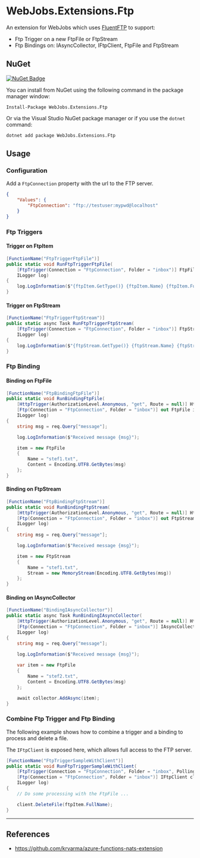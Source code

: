 # WebJobs.Extensions.Ftp

An extension for WebJobs which uses [FluentFTP](https://github.com/robinrodricks/FluentFTP) to support:
- Ftp Trigger on a new FtpFile or FtpStream
- Ftp Bindings on: IAsyncCollector, IFtpClient, FtpFile and FtpStream

## NuGet
[![NuGet Badge](https://buildstats.info/nuget/WebJobs.Extensions.Ftp)](https://www.nuget.org/packages/WebJobs.Extensions.Ftp)

You can install from NuGet using the following command in the package manager window:

`Install-Package WebJobs.Extensions.Ftp`

Or via the Visual Studio NuGet package manager or if you use the `dotnet` command:

`dotnet add package WebJobs.Extensions.Ftp`


## Usage

### Configuration
Add a `FtpConnection` property with the url to the FTP server.

``` json
{
    "Values": {
        "FtpConnection": "ftp://testuser:mypwd@localhost"
    }
}
```

### Ftp Triggers

#### Trigger on FtpItem
``` c#
[FunctionName("FtpTriggerFtpFile")]
public static void RunFtpTriggerFtpFile(
    [FtpTrigger(Connection = "FtpConnection", Folder = "inbox")] FtpFile ftpItem,
    ILogger log)
{
    log.LogInformation($"{ftpItem.GetType()} {ftpItem.Name} {ftpItem.FullName} {ftpItem.Size} {ftpItem.Content?.Length}");
}
```

#### Trigger on FtpStream
``` c#
[FunctionName("FtpTriggerFtpStream")]
public static async Task RunFtpTriggerFtpStream(
    [FtpTrigger(Connection = "FtpConnection", Folder = "inbox")] FtpStream ftpStream,
    ILogger log)
{
    log.LogInformation($"{ftpStream.GetType()} {ftpStream.Name} {ftpStream.FullName} {ftpStream.Size} {ftpStream.Stream?.Length}");
}
```


### Ftp Binding

#### Binding on FtpFile
``` c#
[FunctionName("FtpBindingFtpFile")]
public static void RunBindingFtpFile(
    [HttpTrigger(AuthorizationLevel.Anonymous, "get", Route = null)] HttpRequest req,
    [Ftp(Connection = "FtpConnection", Folder = "inbox")] out FtpFile item,
    ILogger log)
{
    string msg = req.Query["message"];

    log.LogInformation($"Received message {msg}");

    item = new FtpFile
    {
        Name = "stef1.txt",
        Content = Encoding.UTF8.GetBytes(msg)
    };
}
```

#### Binding on FtpStream
``` c#
[FunctionName("FtpBindingFtpStream")]
public static void RunBindingFtpStream(
    [HttpTrigger(AuthorizationLevel.Anonymous, "get", Route = null)] HttpRequest req,
    [Ftp(Connection = "FtpConnection", Folder = "inbox")] out FtpStream item,
    ILogger log)
{
    string msg = req.Query["message"];

    log.LogInformation($"Received message {msg}");

    item = new FtpStream
    {
        Name = "stef1.txt",
        Stream = new MemoryStream(Encoding.UTF8.GetBytes(msg))
    };
}
```

#### Binding on IAsyncCollector
``` c#
[FunctionName("BindingIAsyncCollector")]
public static async Task RunBindingIAsyncCollector(
    [HttpTrigger(AuthorizationLevel.Anonymous, "get", Route = null)] HttpRequest req,
    [Ftp(Connection = "FtpConnection", Folder = "inbox")] IAsyncCollector<FtpFile> collector,
    ILogger log)
{
    string msg = req.Query["message"];

    log.LogInformation($"Received message {msg}");
    
    var item = new FtpFile
    {
        Name = "stef2.txt",
        Content = Encoding.UTF8.GetBytes(msg)
    };

    await collector.AddAsync(item);
}
```

### Combine Ftp Trigger and Ftp Binding
The following example shows how to combine a trigger and a binding to process and delete a file.

The `IFtpClient` is exposed here, which allows full access to the FTP server.
``` c#
[FunctionName("FtpTriggerSampleWithClient")]
public static void RunFtpTriggerSampleWithClient(
    [FtpTrigger(Connection = "FtpConnection", Folder = "inbox", PollingIntervalInSeconds = 30, IncludeContent = false)] FtpFile ftpItem,
    [Ftp(Connection = "FtpConnection", Folder = "inbox")] IFtpClient client,
    ILogger log)
{
    // Do some processing with the FtpFile ...

    client.DeleteFile(ftpItem.FullName);
}
```

---

## References
 - https://github.com/krvarma/azure-functions-nats-extension
